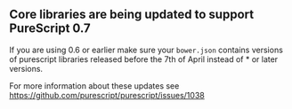 ## Core libraries are being updated to support PureScript 0.7

If you are using 0.6 or earlier make sure your `bower.json` contains versions of purescript libraries released before the 7th of April instead of * or later versions.

For more information about these updates see https://github.com/purescript/purescript/issues/1038